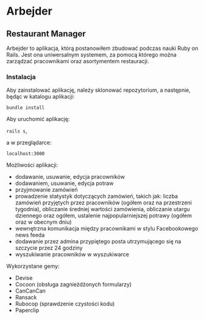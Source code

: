 # Arbejder

## Restaurant Manager

Arbejder to aplikacja, którą postanowiłem zbudować podczas nauki Ruby on Rails. Jest ona uniwersalnym systemem, za pomocą którego można zarządzać pracownikami oraz asortymentem restauracji.

### Instalacja

Aby zainstalować aplikację, należy sklonować repozytorium, a następnie, będąc w katalogu aplikacji:

`bundle install`

Aby uruchomić aplikację:

`rails s`, 

a w przeglądarce:

`localhost:3000` 

Możliwości aplikacji:
* dodawanie, usuwanie, edycja pracowników
* dodawaniem, usuwanie, edycja potraw
* przyjmowanie zamówień
* prowadzenie statystyk dotyczących zamówień, takich jak: liczba zamówień przyjętych przez pracowników (ogółem oraz na przestrzeni tygodnia), obliczanie średniej wartości zamówienia, obliczanie utargu dziennego oraz ogółem, ustalenie najpopularniejszej potrawy (ogółem oraz w obecnym dniu)
* wewnętrzna komunikacja między pracownikami w stylu Facebookowego news feeda
* dodawanie przez admina przypiętego posta utrzymującego się na szczycie przez 24 godziny
* wyszukiwanie pracowników w wyszukiwarce

Wykorzystane gemy:
* Devise
* Cocoon (obsługa zagnieżdżonych formularzy)
* CanCanCan
* Ransack
* Rubocop (sprawdzenie czystości kodu)
* Paperclip
